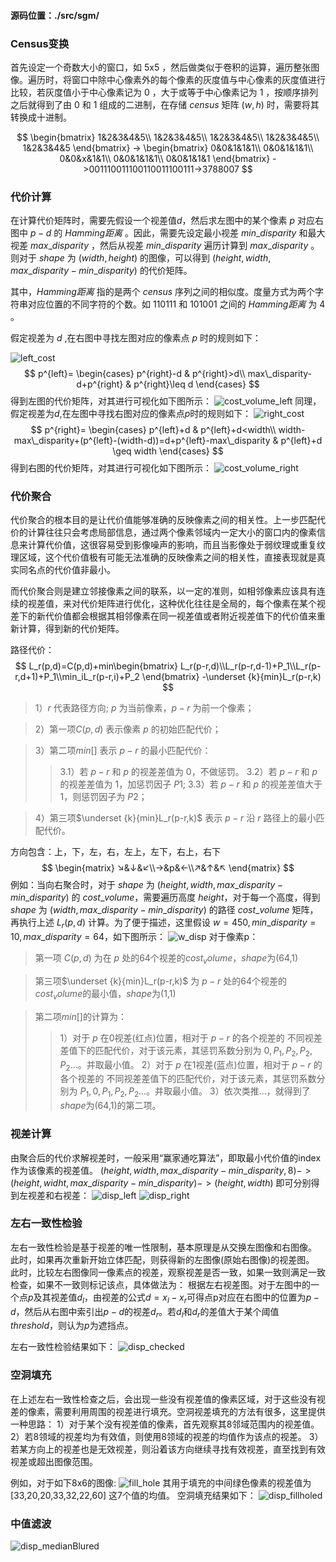 #### 源码位置：./src/sgm/

### Census变换

首先设定一个奇数大小的窗口，如 5x5 ，然后做类似于卷积的运算，遍历整张图像。遍历时，将窗口中除中心像素外的每个像素的灰度值与中心像素的灰度值进行比较，若灰度值小于中心像素记为 $0$ ，大于或等于中心像素记为 $1$ ，按顺序排列之后就得到了由 $0$ 和 $1$ 组成的二进制，在存储 $census$ 矩阵 $(w,h)$ 时，需要将其转换成十进制。

$$
\begin{bmatrix}
    1&2&3&4&5\\
    1&2&3&4&5\\
    1&2&3&4&5\\
    1&2&3&4&5\\
    1&2&3&4&5
\end{bmatrix}
->
\begin{bmatrix}
    0&0&1&1&1\\
    0&0&1&1&1\\
    0&0&x&1&1\\
    0&0&1&1&1\\
    0&0&1&1&1
\end{bmatrix}
->001110011100110011100111->3788007
$$

### 代价计算

在计算代价矩阵时，需要先假设一个视差值$d$，然后求左图中的某个像素 $p$ 对应右图中 $p-d$ 的 $Hamming距离$ 。因此，需要先设定最小视差 $min \_disparity$ 和最大视差 $max\_disparity$ ，然后从视差 $min\_disparity$ 遍历计算到 $max\_disparity$ 。则对于 $shape$ 为 $(width,height)$ 的图像，可以得到 $(height,width,max\_disparity-min\_disparity)$ 的代价矩阵。

其中，$Hamming距离$ 指的是两个 $census$ 序列之间的相似度。度量方式为两个字符串对应位置的不同字符的个数。如 $110111$ 和 $101001$ 之间的 $Hamming距离$ 为 $4$ 。

假定视差为 $d$ ,在右图中寻找左图对应的像素点 $p$ 时的规则如下：

![left_cost](/assets/left_cost.png)
$$
p^{left}=
\begin{cases}
    p^{right}-d & p^{right}>d\\
    max\_disparity-d+p^{right} & p^{right}\leq d
\end{cases}
$$
得到左图的代价矩阵，对其进行可视化如下图所示：
![cost_volume_left](/output/demo/cost_volume_left.png)
同理，假定视差为$d$,在左图中寻找右图对应的像素点$p$时的规则如下：
![right_cost](/assets/right_cost.png)
$$
p^{right}=
\begin{cases}
    p^{left}+d & p^{left}+d<width\\
    width-max\_disparity+(p^{left}-(width-d))=d+p^{left}-max\_disparity & p^{left}+d \geq width
\end{cases}
$$
得到右图的代价矩阵，对其进行可视化如下图所示：
![cost_volume_right](/output/demo/cost_volume_right.png)
### 代价聚合

代价聚合的根本目的是让代价值能够准确的反映像素之间的相关性。上一步匹配代价的计算往往只会考虑局部信息，通过两个像素邻域内一定大小的窗口内的像素信息来计算代价值，这很容易受到影像噪声的影响，而且当影像处于弱纹理或重复纹理区域，这个代价值极有可能无法准确的反映像素之间的相关性，直接表现就是真实同名点的代价值非最小。

而代价聚合则是建立邻接像素之间的联系，以一定的准则，如相邻像素应该具有连续的视差值，来对代价矩阵进行优化，这种优化往往是全局的，每个像素在某个视差下的新代价值都会根据其相邻像素在同一视差值或者附近视差值下的代价值来重新计算，得到新的代价矩阵。

路径代价：
$$
L_r(p,d)=C(p,d)+min\begin{bmatrix}
    L_r(p-r,d)\\L_r(p-r,d-1)+P_1\\L_r(p-r,d+1)+P_1\\min_iL_r(p-r,i)+P_2
\end{bmatrix}
-\underset {k}{min}L_r(p-r,k)
$$

>1）$r$ 代表路径方向; $p$ 为当前像素，$p−r$ 为前一个像素；

>2）第一项$C(p,d)$ 表示像素 $p$ 的初始匹配代价；

>3）第二项$min[]$ 表示 $p−r$ 的最小匹配代价：
>>3.1）若 $p−r$ 和 $p$ 的视差差值为 0，不做惩罚。
>>3.2）若 $p−r$ 和 $p$ 的视差差值为 1，加惩罚因子 $P1$;
>>3.3）若 $p−r$ 和 $p$ 的视差差值大于 1，则惩罚因子为 $P2$；

>4）第三项$\underset {k}{min}L_r(p-r,k)$ 表示 $p−r$ 沿 $r$ 路径上的最小匹配代价。

方向包含：上，下，左，右，左上，左下，右上，右下
$$
\begin{matrix}
    ↘&↓&↙\\→&p&←\\↗&↑&↖
\end{matrix}
$$
例如：当向右聚合时，对于 $shape$ 为 $(height,width,max\_disparity-min\_disparity)$ 的 $cost\_volume$，需要遍历高度 $height$，对于每一个高度，得到 $shape$ 为 $(width,max\_disparity-min\_disparity)$ 的路径 $cost\_volume$ 矩阵，再执行上述 $L_r(p,d)$ 计算。为了便于描述，这里假设 $w=450,min\_disparity=10,max\_disparity=64$，如下图所示：
![w_disp](../assets/w_disp.png)
对于像素p：
>第一项 $C(p,d)$ 为在 $p$ 处的64个视差的$cost_volume$，$shape$为(64,1)

>第三项$\underset {k}{min}L_r(p-r,k)$ 为 $p-r$ 处的64个视差的$cost_volume$的最小值，$shape$为(1,1)

>第二项$min[]$的计算为：
>>1）对于 $p$ 在0视差(红点)位置，相对于 $p-r$ 的各个视差的 不同视差差值下的匹配代价，对于该元素，其惩罚系数分别为 $0,P_1,P_2,P_2,P_2...$。并取最小值。
>>2）对于 $p$ 在1视差(蓝点)位置，相对于 $p-r$ 的各个视差的 不同视差差值下的匹配代价，对于该元素，其惩罚系数分别为 $P_1,0,P_1,P_2,P_2...$。并取最小值。
>>3）依次类推...，就得到了$shape$为(64,1)的第二项。

### 视差计算
由聚合后的代价求解视差时，一般采用“赢家通吃算法”，即取最小代价值的index作为该像素的视差值。
$(height,width,max\_disparity-min\_disparity,8)->(height,widht,max\_disparity-min\_disparity)->(height,width)$
即可分别得到左视差和右视差：
![disp_left](/output/demo/disp_left.png)
![disp_right](/output/demo/disp_right.png)
### 左右一致性检验
左右一致性检验是基于视差的唯一性限制，基本原理是从交换左图像和右图像。 此时，如果再次重新开始立体匹配，则获得新的左图像(原始右图像)的视差图。 此时，比较左右图像同一像素点的视差，观察视差是否一致，如果一致则满足一致检查，如果不一致则标记该点，具体做法为：
根据左右视差图。对于左图中的一个点$p$及其视差值$d_l$，由视差的公式$d = x_l - x_r$可得点p对应在右图中的位置为$p-d$，然后从右图中索引出$p-d$的视差$d_r$。若$d_l$和$d_r$的差值大于某个阈值$threshold$，则认为$p$为遮挡点。

左右一致性检验结果如下：
![disp_checked](/output/demo/disp_checked.png)
### 空洞填充
在上述左右一致性检查之后，会出现一些没有视差值的像素区域，对于这些没有视差的像素，需要利用周围的视差进行填充。空洞视差填充的方法有很多，这里提供一种思路：
1）对于某个没有视差值的像素，首先观察其8邻域范围内的视差值。
2）若8领域的视差均为有效值，则使用8领域的视差的均值作为该点的视差。
3）若某方向上的视差也是无效视差，则沿着该方向继续寻找有效视差，直至找到有效视差或超出图像范围。

例如，对于如下8x6的图像:
![fill_hole](/assets/fill_hole.png)
其用于填充的中间绿色像素的视差值为 [33,20,20,33,32,22,60] 这7个值的均值。
空洞填充结果如下：
![disp_fillholed](/output/demo/disp_fillholed.png)

### 中值滤波
![disp_medianBlured](/output/demo/disp_medianBlured.png)
